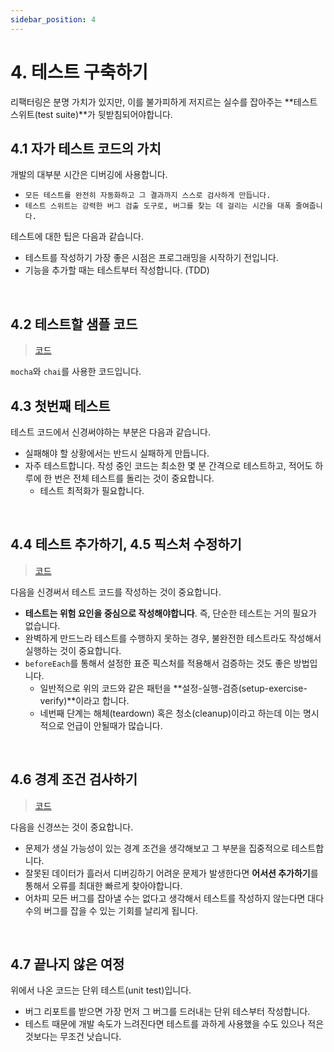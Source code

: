 ```yaml
---
sidebar_position: 4
---
```


# 4. 테스트 구축하기

리팩터링은 분명 가치가 있지만, 이를 불가피하게 저지르는 실수를 잡아주는 **테스트 스위트(test suite)**가 뒷받침되어야합니다.

## 4.1 자가 테스트 코드의 가치

개발의 대부분 시간은 디버깅에 사용합니다.

- `모든 테스트를 완전히 자동화하고 그 결과까지 스스로 검사하게 만듭니다.`
- `테스트 스위트는 강력한 버그 검출 도구로, 버그를 찾는 데 걸리는 시간을 대폭 줄여줍니다.`

테스트에 대한 팁은 다음과 같습니다.

- 테스트를 작성하기 가장 좋은 시점은 프로그래밍을 시작하기 전입니다.
- 기능을 추가할 때는 테스트부터 작성합니다. (TDD)

<br/>

## 4.2 테스트할 샘플 코드

> [코드](https://github.com/Azderica/js-test/tree/526397301b27c776f4de1a12123b2d203dc11896/refactoring/ch4)

`mocha`와 `chai`를 사용한 코드입니다.

## 4.3 첫번째 테스트

테스트 코드에서 신경써야하는 부분은 다음과 같습니다.

- 실패해야 할 상황에서는 반드시 실패하게 만듭니다.
- 자주 테스트합니다. 작성 중인 코드는 최소한 몇 분 간격으로 테스트하고, 적어도 하루에 한 번은 전체 테스트를 돌리는 것이 중요합니다.
  - 테스트 최적화가 필요합니다.

<br/>

## 4.4 테스트 추가하기, 4.5 픽스처 수정하기

> [코드](https://github.com/Azderica/js-test/tree/b7b0fab9b72cdae6d0afc412ff68bd9fcadf2c27/refactoring/ch4)

다음을 신경써서 테스트 코드를 작성하는 것이 중요합니다.

- **테스트는 위험 요인을 중심으로 작성해야합니다**. 즉, 단순한 테스트는 거의 필요가 없습니다.
- 완벽하게 만드느라 테스트를 수행하지 못하는 경우, 불완전한 테스트라도 작성해서 실행하는 것이 중요합니다.
- `beforeEach`를 통해서 설정한 표준 픽스처를 적용해서 검증하는 것도 좋은 방법입니다.
  - 일반적으로 위의 코드와 같은 패턴을 **설정-실행-검증(setup-exercise-verify)**이라고 합니다.
  - 네번째 단계는 해체(teardown) 혹은 청소(cleanup)이라고 하는데 이는 명시적으로 언급이 안될때가 많습니다.

<br/>

## 4.6 경계 조건 검사하기

> [코드](https://github.com/Azderica/js-test/tree/master/refactoring/ch4)

다음을 신경쓰는 것이 중요합니다.

- 문제가 생실 가능성이 있는 경계 조건을 생각해보고 그 부분을 집중적으로 테스트합니다.
- 잘못된 데이터가 흘러서 디버깅하기 어려운 문제가 발생한다면 **어서션 추가하기**를 통해서 오류를 최대한 빠르게 찾아야합니다.
- 어차피 모든 버그를 잡아낼 수는 없다고 생각해서 테스트를 작성하지 않는다면 대다수의 버그를 잡을 수 있는 기회를 날리게 됩니다.

<br/>

## 4.7 끝나지 않은 여정

위에서 나온 코드는 단위 테스트(unit test)입니다.

- 버그 리포트를 받으면 가장 먼저 그 버그를 드러내는 단위 테스부터 작성합니다.
- 테스트 때문에 개발 속도가 느려진다면 테스트를 과하게 사용했을 수도 있으나 적은 것보다는 무조건 낫습니다.
